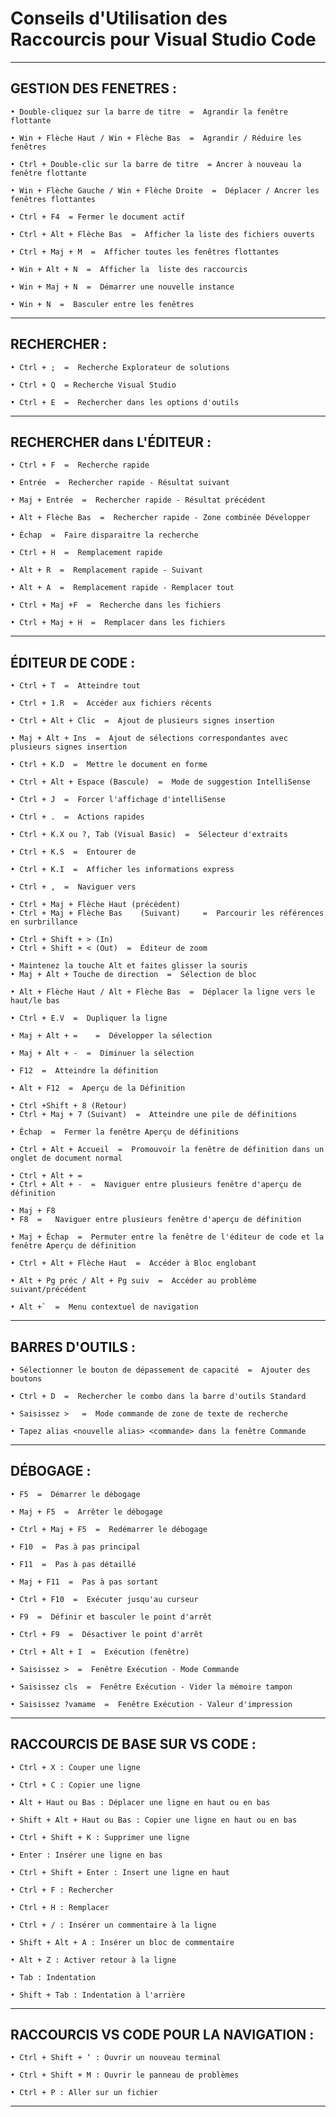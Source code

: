 # **Conseils d'Utilisation des Raccourcis pour Visual Studio Code**
---

## **GESTION DES FENETRES :**


    • Double-cliquez sur la barre de titre  =  Agrandir la fenêtre flottante

    • Win + Flèche Haut / Win + Flèche Bas  =  Agrandir / Réduire les fenêtres

    • Ctrl + Double-clic sur la barre de titre  = Ancrer à nouveau la fenêtre flottante 

    • Win + Flèche Gauche / Win + Flèche Droite  =  Déplacer / Ancrer les fenêtres flottantes

    • Ctrl + F4  = Fermer le document actif

    • Ctrl + Alt + Flèche Bas  =  Afficher la liste des fichiers ouverts

    • Ctrl + Maj + M  =  Afficher toutes les fenêtres flottantes

    • Win + Alt + N  =  Afficher la  liste des raccourcis

    • Win + Maj + N  =  Démarrer une nouvelle instance

    • Win + N  =  Basculer entre les fenêtres
---

## **RECHERCHER :**


    • Ctrl + ;  =  Recherche Explorateur de solutions

    • Ctrl + Q  = Recherche Visual Studio

    • Ctrl + E  =  Rechercher dans les options d'outils
---

## **RECHERCHER dans L'ÉDITEUR :**


    • Ctrl + F  =  Recherche rapide

    • Entrée  =  Rechercher rapide - Résultat suivant

    • Maj + Entrée  =  Rechercher rapide - Résultat précédent

    • Alt + Flèche Bas  =  Rechercher rapide - Zone combinée Développer

    • Échap  =  Faire disparaitre la recherche

    • Ctrl + H  =  Remplacement rapide

    • Alt + R  =  Remplacement rapide - Suivant

    • Alt + A  =  Remplacement rapide - Remplacer tout

    • Ctrl + Maj +F  =  Recherche dans les fichiers

    • Ctrl + Maj + H  =  Remplacer dans les fichiers
---

## **ÉDITEUR DE CODE :**


    • Ctrl + T  =  Atteindre tout

    • Ctrl + 1.R  =  Accéder aux fichiers récents

    • Ctrl + Alt + Clic  =  Ajout de plusieurs signes insertion

    • Maj + Alt + Ins  =  Ajout de sélections correspondantes avec plusieurs signes insertion

    • Ctrl + K.D  =  Mettre le document en forme

    • Ctrl + Alt + Espace (Bascule)  =  Mode de suggestion IntelliSense

    • Ctrl + J  =  Forcer l'affichage d'intelliSense

    • Ctrl + .  =  Actions rapides

    • Ctrl + K.X ou ?, Tab (Visual Basic)  =  Sélecteur d'extraits

    • Ctrl + K.S  =  Entourer de

    • Ctrl + K.I  =  Afficher les informations express

    • Ctrl + ,  =  Naviguer vers

    • Ctrl + Maj + Flèche Haut (précédent)
    • Ctrl + Maj + Flèche Bas    (Suivant)     =  Parcourir les références en surbrillance

    • Ctrl + Shift + > (In)
    • Ctrl + Shift + < (Out)  =  Éditeur de zoom

    • Maintenez la touche Alt et faites glisser la souris
    • Maj + Alt + Touche de direction  =  Sélection de bloc

    • Alt + Flèche Haut / Alt + Flèche Bas  =  Déplacer la ligne vers le haut/le bas

    • Ctrl + E.V  =  Dupliquer la ligne

    • Maj + Alt + =    =  Développer la sélection

    • Maj + Alt + -  =  Diminuer la sélection

    • F12  =  Atteindre la définition

    • Alt + F12  =  Aperçu de la Définition

    • Ctrl +Shift + 8 (Retour)
    • Ctrl + Maj + 7 (Suivant)  =  Atteindre une pile de définitions

    • Échap  =  Fermer la fenêtre Aperçu de définitions

    • Ctrl + Alt + Accueil  =  Promouvoir la fenêtre de définition dans un onglet de document normal

    • Ctrl + Alt + =
    • Ctrl + Alt + -  =  Naviguer entre plusieurs fenêtre d'aperçu de définition

    • Maj + F8
    • F8  =   Naviguer entre plusieurs fenêtre d'aperçu de définition

    • Maj + Échap  =  Permuter entre la fenêtre de l'éditeur de code et la fenêtre Aperçu de définition

    • Ctrl + Alt + Flèche Haut  =  Accéder à Bloc englobant

    • Alt + Pg préc / Alt + Pg suiv  =  Accéder au problème suivant/précédent

    • Alt +`  =  Menu contextuel de navigation
---

## **BARRES D'OUTILS :**


    • Sélectionner le bouton de dépassement de capacité  =  Ajouter des boutons

    • Ctrl + D  =  Rechercher le combo dans la barre d'outils Standard

    • Saisissez >   =  Mode commande de zone de texte de recherche

    • Tapez alias <nouvelle alias> <commande> dans la fenêtre Commande
---

## **DÉBOGAGE :**


    • F5  =  Démarrer le débogage

    • Maj + F5  =  Arrêter le débogage

    • Ctrl + Maj + F5  =  Redémarrer le débogage

    • F10  =  Pas à pas principal

    • F11  =  Pas à pas détaillé

    • Maj + F11  =  Pas à pas sortant

    • Ctrl + F10  =  Exécuter jusqu'au curseur

    • F9  =  Définir et basculer le point d'arrêt

    • Ctrl + F9  =  Désactiver le point d'arrêt

    • Ctrl + Alt + I  =  Exécution (fenêtre)

    • Saisissez >  =  Fenêtre Exécution - Mode Commande

    • Saisissez cls  =  Fenêtre Exécution - Vider la mémoire tampon

    • Saisissez ?vamame  =  Fenêtre Exécution - Valeur d'impression 
---

## **RACCOURCIS DE BASE SUR VS CODE :**


    • Ctrl + X : Couper une ligne

    • Ctrl + C : Copier une ligne

    • Alt + Haut ou Bas : Déplacer une ligne en haut ou en bas

    • Shift + Alt + Haut ou Bas : Copier une ligne en haut ou en bas

    • Ctrl + Shift + K : Supprimer une ligne

    • Enter : Insérer une ligne en bas

    • Ctrl + Shift + Enter : Insert une ligne en haut

    • Ctrl + F : Rechercher

    • Ctrl + H : Remplacer

    • Ctrl + / : Insérer un commentaire à la ligne

    • Shift + Alt + A : Insérer un bloc de commentaire

    • Alt + Z : Activer retour à la ligne

    • Tab : Indentation

    • Shift + Tab : Indentation à l'arrière
---

## **RACCOURCIS VS CODE POUR LA NAVIGATION :**


    • Ctrl + Shift + ‘ : Ouvrir un nouveau terminal

    • Ctrl + Shift + M : Ouvrir le panneau de problèmes
    
    • Ctrl + P : Aller sur un fichier
---